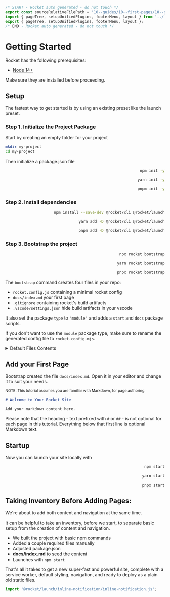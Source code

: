 ```js server
/* START - Rocket auto generated - do not touch */
export const sourceRelativeFilePath = '10--guides/10--first-pages/10--getting-started.rocket.md';
import { pageTree, setupUnifiedPlugins, footerMenu, layout } from '../../recursive.data.js';
export { pageTree, setupUnifiedPlugins, footerMenu, layout };
/* END - Rocket auto generated - do not touch */
```

# Getting Started

Rocket has the following prerequisites:

- [Node 14+](https://nodejs.org/en/)

Make sure they are installed before proceeding.

## Setup

The fastest way to get started is by using an existing preset like the launch preset.

### Step 1. Initialize the Project Package

Start by creating an empty folder for your project

```bash copy
mkdir my-project
cd my-project
```

Then initialize a package.json file

<code-tabs collection="package-managers" default-tab="npm" align="end">

```bash tab npm
npm init -y
```

```bash tab yarn
yarn init -y
```

```bash tab pnpm
pnpm init -y
```

</code-tabs>

### Step 2. Install dependencies

<code-tabs collection="package-managers" default-tab="npm" align="end">

```bash tab npm
npm install --save-dev @rocket/cli @rocket/launch
```

```bash tab yarn
yarn add -D @rocket/cli @rocket/launch
```

```bash tab pnpm
pnpm add -D @rocket/cli @rocket/launch
```

</code-tabs>

### Step 3. Bootstrap the project

<code-tabs collection="package-managers" default-tab="npm" align="end">

```bash tab npm
npx rocket bootstrap
```

```bash tab yarn
yarn rocket bootstrap
```

```bash tab pnpm
pnpx rocket bootstrap
```

</code-tabs>

The `bootstrap` command creates four files in your repo:

- `rocket.config.js` containing a minimal rocket config
- `docs/index.md` your first page
- `.gitignore` containing rocket's build artifacts
- `.vscode/settings.json` hide build artifacts in your vscode

It also set the package `type` to `"module"` and adds a `start` and `docs` package scripts.

<inline-notification type="warning">

If you don't want to use the `module` package type, make sure to rename the generated config file to `rocket.config.mjs`.

</inline-notification>

<details><summary>Default Files Contents</summary>

<code-tabs default-tab="rocket.config.js">

```js tab rocket.config.js
import { rocketLaunch } from '@rocket/launch';

/** @type {import('rocket/cli').RocketCliConfig} */
export default {
  presets: [rocketLaunch()],
};
```

```md tab docs/index.md
# Welcome to Your Rocket Site

Add your markdown content here.
```

```html tab .gitignore
## Rocket ignore files (need to be the full relative path to the folders) docs/_merged_data/
docs/_merged_assets/ docs/_merged_includes/
```

</code-tabs>

</details>

## Add your First Page

Bootstrap created the file `docs/index.md`. Open it in your editor and change it to suit your needs.

<small>NOTE: This tutorial assumes you are familiar with Markdown, for page authoring.</small>

```md
# Welcome to Your Rocket Site

Add your markdown content here.
```

Please note that the heading - text prefixed with `#` or `##` - is not optional for each page in this tutorial. Everything below that first line is optional Markdown text.

## Startup

Now you can launch your site locally with

<code-tabs collection="package-managers" default-tab="npm" align="end">

```bash tab npm
npm start
```

```bash tab yarn
yarn start
```

```bash tab pnpm
pnpx start
```

</code-tabs>

## Taking Inventory Before Adding Pages:

We're about to add both content and navigation at the same time.

It can be helpful to take an inventory, before we start, to separate basic setup from the creation of content and navigation.

- We built the project with basic npm commands
- Added a couple required files manually
- Adjusted package.json
- **docs/index.md** to seed the content
- Launches with `npm start`

That's all it takes to get a new super-fast and powerful site, complete with a service worker, default styling, navigation, and ready to deploy as a plain old static files.

```js script
import '@rocket/launch/inline-notification/inline-notification.js';
```

